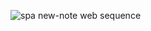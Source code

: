![spa new-note web sequence](https://www.websequencediagrams.com/files/render?link=7jFJLxFxOOqCXZ6u0Y8UZ0iS6T3Qu9ae9k0O0yGy2W1fZToezSZeoxKRrMEIDDNz)